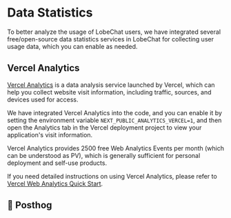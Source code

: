 # Data Statistics

To better analyze the usage of LobeChat users, we have integrated several free/open-source data statistics services in LobeChat for collecting user usage data, which you can enable as needed.

## Vercel Analytics

[Vercel Analytics](https://vercel.com/analytics) is a data analysis service launched by Vercel, which can help you collect website visit information, including traffic, sources, and devices used for access.

We have integrated Vercel Analytics into the code, and you can enable it by setting the environment variable `NEXT_PUBLIC_ANALYTICS_VERCEL=1`, and then open the Analytics tab in the Vercel deployment project to view your application's visit information.

Vercel Analytics provides 2500 free Web Analytics Events per month (which can be understood as PV), which is generally sufficient for personal deployment and self-use products.

If you need detailed instructions on using Vercel Analytics, please refer to [Vercel Web Analytics Quick Start](https://vercel.com/docs/analytics/quickstart).

## 🚧 Posthog
